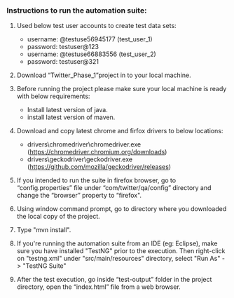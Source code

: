 ### Instructions to run the automation suite:

1. Used below test user accounts to create test data sets:
	- username:	@testuse56945177	(test_user_1)
	- password:	testuser@123
	- username:	@testuse66883556	(test_user_2)
	- password:	testuser@321

2. Download “Twitter_Phase_1”project in to your local machine.

3. Before running the project please make sure your local machine is ready with below requirements:
	- Install latest version of java.
	- install latest version of maven.

4. Download and copy latest chrome and firfox drivers to below locations:
	- drivers\chromedriver\chromedriver.exe (https://chromedriver.chromium.org/downloads)
	- drivers\geckodriver\geckodriver.exe (https://github.com/mozilla/geckodriver/releases)

5. If you intended to run the suite in firefox browser, go to “config.properties” file under “com/twitter/qa/config” directory and change the “browser” property to “firefox".

6. Using window command prompt, go to directory where you downloaded the local copy of the project.

7. Type "mvn install".

8. If you're running the automation suite from an IDE (eg: Eclipse), make sure you have installed "TestNG"  prior to the execution. Then right-click on "testng.xml" under "src/main/resources" directory, select "Run As" -> "TestNG Suite"

9. After the test execution, go inside “test-output” folder in the project directory, open the “index.html” file from a web browser.
